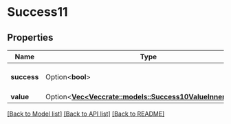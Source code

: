 # Success11

## Properties

Name | Type | Description | Notes
------------ | ------------- | ------------- | -------------
**success** | Option<**bool**> |  | [optional][default to true]
**value** | Option<[**Vec<Vec<crate::models::Success10ValueInnerInner>>**](array.md)> |  | [optional]

[[Back to Model list]](../README.md#documentation-for-models) [[Back to API list]](../README.md#documentation-for-api-endpoints) [[Back to README]](../README.md)


